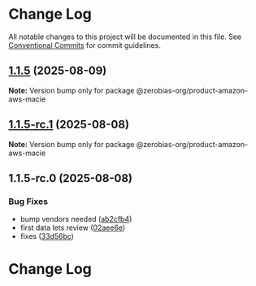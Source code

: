 # Change Log

All notable changes to this project will be documented in this file.
See [Conventional Commits](https://conventionalcommits.org) for commit guidelines.

## [1.1.5](https://github.com/zerobias-org/product/compare/@zerobias-org/product-amazon-aws-macie@1.1.5-rc.1...@zerobias-org/product-amazon-aws-macie@1.1.5) (2025-08-09)

**Note:** Version bump only for package @zerobias-org/product-amazon-aws-macie





## [1.1.5-rc.1](https://github.com/zerobias-org/product/compare/@zerobias-org/product-amazon-aws-macie@1.1.5-rc.0...@zerobias-org/product-amazon-aws-macie@1.1.5-rc.1) (2025-08-08)

**Note:** Version bump only for package @zerobias-org/product-amazon-aws-macie





## 1.1.5-rc.0 (2025-08-08)


### Bug Fixes

* bump vendors needed ([ab2cfb4](https://github.com/zerobias-org/product/commit/ab2cfb4a9cf2e3008e08b068f98011fec096c932))
* first data lets review ([02aee6e](https://github.com/zerobias-org/product/commit/02aee6e8c4f11675de7c63a00f4c8254a67a4dd7))
* fixes ([33d56bc](https://github.com/zerobias-org/product/commit/33d56bcaedf3fa5e3939a33c0fb57eda53539d05))





# Change Log
